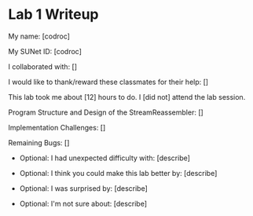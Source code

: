 Lab 1 Writeup
=============

My name: [codroc]

My SUNet ID: [codroc]

I collaborated with: []

I would like to thank/reward these classmates for their help: []

This lab took me about [12] hours to do. I [did not] attend the lab session.

Program Structure and Design of the StreamReassembler:
[]

Implementation Challenges:
[]

Remaining Bugs:
[]

- Optional: I had unexpected difficulty with: [describe]

- Optional: I think you could make this lab better by: [describe]

- Optional: I was surprised by: [describe]

- Optional: I'm not sure about: [describe]
